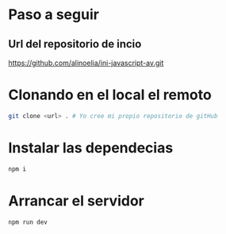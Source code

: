# Paso a seguir

## Url del repositorio de incio

<https://github.com/alinoelia/ini-javascript-av.git>

# Clonando en el local el remoto
```sh
git clone <url> . # Yo cree mi propio repositorio de gitHub
```

# Instalar las dependecias
```sh
npm i
```
# Arrancar el servidor
```sh
npm run dev
```